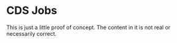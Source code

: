 # CDS Jobs

This is just a little proof of concept. The content in it is not real or necessarily correct.